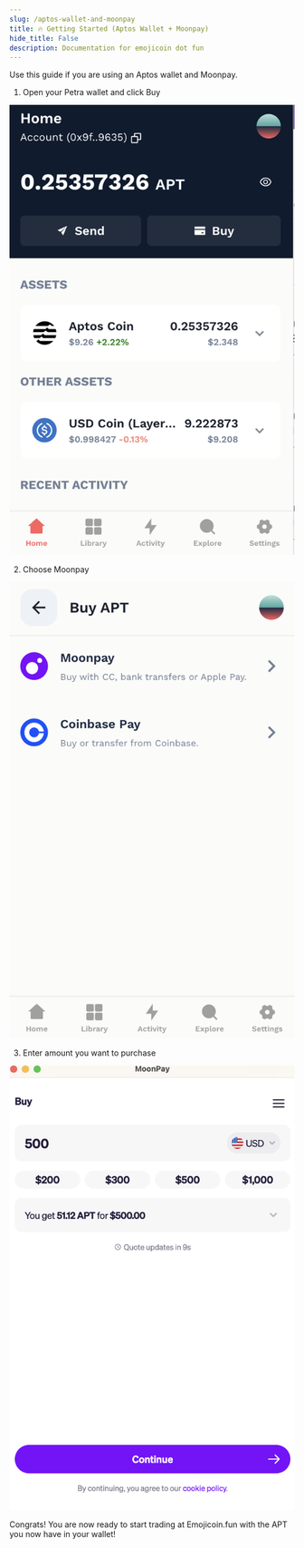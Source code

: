 ```yaml
---
slug: /aptos-wallet-and-moonpay
title: 🔥 Getting Started (Aptos Wallet + Moonpay)
hide_title: False
description: Documentation for emojicoin dot fun
---
```

Use this guide if you are using an Aptos wallet and Moonpay.
1. Open your Petra wallet and click Buy

![apt1](./images/apt1.png "apt1")

2. Choose Moonpay 

![apt2](./images/apt2.png "apt2")


3. Enter amount you want to purchase

![apt3](./images/apt3.png "apt3")

Congrats! You are now ready to start trading at Emojicoin.fun with the APT you now have in your wallet!